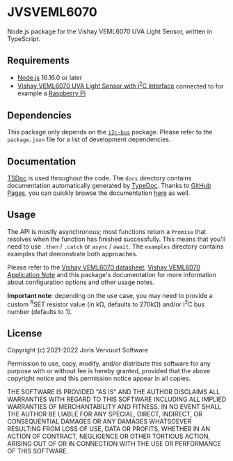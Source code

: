 # JVSVEML6070
Node.js package for the Vishay VEML6070 UVA Light Sensor, written in TypeScript.

## Requirements
* [Node.js](https://nodejs.org/) 16.16.0 or later
* [Vishay VEML6070 UVA Light Sensor with I<sup>2</sup>C Interface](https://www.vishay.com/optical-sensors/digital-uva-sensor/) connected to for example a [Raspberry Pi](https://www.raspberrypi.org)

## Dependencies
This package only depends on the [`i2c-bus`](https://www.npmjs.com/package/i2c-bus) package. Please refer to the `package.json` file for a list of development dependencies.

## Documentation
[TSDoc](https://tsdoc.org) is used throughout the code. The `docs` directory contains documentation automatically generated by [TypeDoc](https://typedoc.org). Thanks to [GitHub Pages](https://pages.github.com), you can quickly browse the documentation [here](https://jorisvervuurt.github.io/jvsveml6070) as well.

## Usage
The API is mostly asynchronous; most functions return a `Promise` that resolves when the function has finished successfully. This means that you'll need to use `.then` / `.catch` or `async` / `await`. The `examples` directory contains examples that demonstrate both approaches.

Please refer to the [Vishay VEML6070 datasheet](https://www.vishay.com/docs/84277/veml6070.pdf), [Vishay VEML6070 Application Note](https://www.vishay.com/docs/84310/designingveml6070.pdf) and this package's documentation for more information about configuration options and other usage notes.

**Important note**: depending on the use case, you may need to provide a custom <sup>R</sup>SET resistor value (in kΩ, defaults to 270kΩ) and/or I<sup>2</sup>C bus number (defaults to 1). 

## License
Copyright (c) 2021-2022 Joris Vervuurt Software

Permission to use, copy, modify, and/or distribute this software for any purpose with or without fee is hereby granted, provided that the above copyright notice and this permission notice appear in all copies.

THE SOFTWARE IS PROVIDED "AS IS" AND THE AUTHOR DISCLAIMS ALL WARRANTIES WITH REGARD TO THIS SOFTWARE INCLUDING ALL IMPLIED WARRANTIES OF MERCHANTABILITY AND FITNESS. IN NO EVENT SHALL THE AUTHOR BE LIABLE FOR ANY SPECIAL, DIRECT, INDIRECT, OR CONSEQUENTIAL DAMAGES OR ANY DAMAGES WHATSOEVER RESULTING FROM LOSS OF USE, DATA OR PROFITS, WHETHER IN AN ACTION OF CONTRACT, NEGLIGENCE OR OTHER TORTIOUS ACTION, ARISING OUT OF OR IN CONNECTION WITH THE USE OR PERFORMANCE OF THIS SOFTWARE.